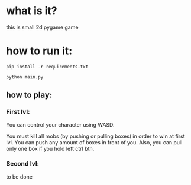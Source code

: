  # what is it?

 this is small 2d pygame game

 # how to run it:

```console
pip install -r requirements.txt

python main.py
```

## how to play:

### First lvl:

You can control your character using WASD.

You must kill all mobs (by pushing or pulling boxes) in order to win at first lvl. You can push any amount of boxes in front of you. Also, you can pull only one box if you hold left ctrl btn.

### Second lvl:

to be done